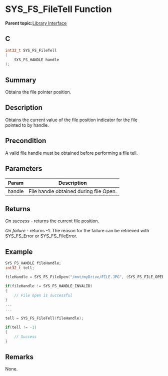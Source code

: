 # SYS\_FS\_FileTell Function

**Parent topic:**[Library Interface](GUID-42556FDF-A632-49FE-8A5E-9303A926578C.md)

## C

```c
int32_t SYS_FS_FileTell
(
    SYS_FS_HANDLE handle
);
```

## Summary

Obtains the file pointer position.

## Description

Obtains the current value of the file position indicator for the file<br />pointed to by handle.

## Precondition

A valid file handle must be obtained before performing a file tell.

## Parameters

|Param|Description|
|-----|-----------|
|handle|File handle obtained during file Open.|

## Returns

*On success* - returns the current file position.

*On failure* - returns -1. The reason for the failure can be retrieved with<br />SYS\_FS\_Error or SYS\_FS\_FileError.

## Example

```c
SYS_FS_HANDLE fileHandle;
int32_t tell;

fileHandle = SYS_FS_FileOpen("/mnt/myDrive/FILE.JPG", (SYS_FS_FILE_OPEN_READ));

if(fileHandle != SYS_FS_HANDLE_INVALID)
{
    // File open is successful
}
...
...

tell = SYS_FS_FileTell(fileHandle);

if(tell != -1)
{
    // Success
}
```

## Remarks

None.

